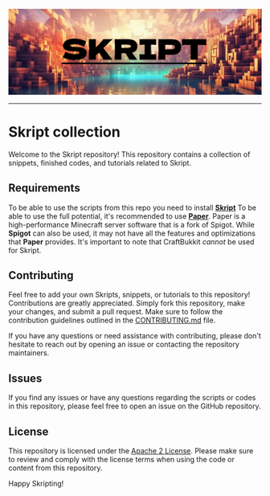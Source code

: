 ![logo](image.png)

---

# Skript collection
Welcome to the Skript repository! This repository contains a collection of snippets, finished codes, and tutorials related to Skript.

## Requirements
To be able to use the scripts from this repo you need to install [**Skript**](https://github.com/SkriptLang)
To be able to use the full potential, it's recommended to use [**Paper**](https://papermc.io/). Paper is a high-performance Minecraft server software that is a fork of Spigot. While **Spigot** can also be used, it may not have all the features and optimizations that **Paper** provides. It's important to note that CraftBukkit *cannot* be used for Skript. 


## Contributing

Feel free to add your own Skripts, snippets, or tutorials to this repository! Contributions are greatly appreciated. Simply fork this repository, make your changes, and submit a pull request. Make sure to follow the contribution guidelines outlined in the [CONTRIBUTING.md](CONTRIBUTING.md) file.

If you have any questions or need assistance with contributing, please don't hesitate to reach out by opening an issue or contacting the repository maintainers.


## Issues

If you find any issues or have any questions regarding the scripts or codes in this repository, please feel free to open an issue on the GitHub repository.


## License

This repository is licensed under the [Apache 2 License](LICENSE). Please make sure to review and comply with the license terms when using the code or content from this repository.

Happy Skripting!
